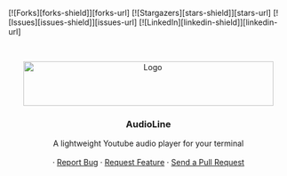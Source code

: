 [![Forks][forks-shield]][forks-url]
[![Stargazers][stars-shield]][stars-url]
[![Issues][issues-shield]][issues-url]
[![LinkedIn][linkedin-shield]][linkedin-url]

<!-- PROJECT LOGO -->
<br />
<p align="center">
  <a href="https://github.com/HaseebKhalid1507/AudioLine/">
    <img src="./logo.png" alt="Logo" width="450" height="80">
  </a>

  <h3 align="center">AudioLine</h3>

  <p align="center">
    A lightweight Youtube audio player for your terminal
    <br />
    <br />
    ·
    <a href="https://github.com/thaisribeiro/chica/issues">Report Bug</a>
    ·
    <a href="https://github.com/thaisribeiro/chica/issues">Request Feature</a>
    ·
    <a href="https://github.com/thaisribeiro/chica/pulls">Send a Pull Request</a>
  </p>
</p>
